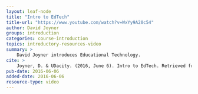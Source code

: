 ```yaml
---
layout: leaf-node
title: "Intro to EdTech"
title-url: "https://www.youtube.com/watch?v=WxYy9A20c54"
author: David Joyner
groups: introduction
categories: course-introduction
topics: introductory-resources-video
summary: >
    David Joyner introduces Educational Technology.
cite: >
    Joyner, D. & UDacity. (2016, June 6). Intro to EdTech. Retrieved from https://www.youtube.com/watch?v=WxYy9A20c54
pub-date: 2016-06-06
added-date: 2016-06-06
resource-type: video
---
```

